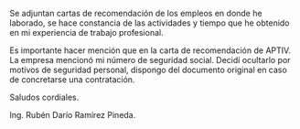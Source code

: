 Se adjuntan cartas de recomendación de los empleos en donde he laborado, se hace constancia de las actividades y tiempo que
he obtenido en mi experiencia de trabajo profesional.

Es importante hacer mención que en la carta de recomendación de APTIV. La empresa mencionó mi número de seguridad social.
Decidí ocultarlo por motivos de seguridad personal, dispongo del documento original en caso de concretarse una contratación.

Saludos cordiales.

Ing. Rubén Darío Ramírez Pineda.
